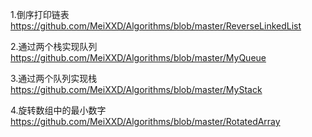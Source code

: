 1.倒序打印链表 https://github.com/MeiXXD/Algorithms/blob/master/ReverseLinkedList

2.通过两个栈实现队列 https://github.com/MeiXXD/Algorithms/blob/master/MyQueue

3.通过两个队列实现栈 https://github.com/MeiXXD/Algorithms/blob/master/MyStack

4.旋转数组中的最小数字 https://github.com/MeiXXD/Algorithms/blob/master/RotatedArray
